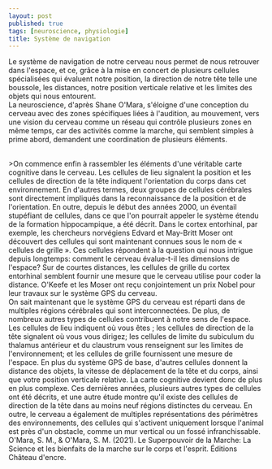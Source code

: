 ```yaml
---
layout: post
published: true
tags: [neuroscience, physiologie]
title: Système de navigation
---
```


Le système de navigation de notre cerveau nous permet de nous retrouver dans l'espace, et ce, grâce à la mise en concert de plusieurs cellules spécialisées qui évaluent notre position, la direction de notre tête telle une boussole, les distances, notre position verticale relative et les limites des objets qui nous entourent.<br>
La neuroscience, d'après Shane O'Mara, s'éloigne d'une conception du cerveau avec des zones spécifiques liées à l'audition, au mouvement, vers une vision du cerveau comme un réseau qui contrôle plusieurs zones en même temps, car des activités comme la marche, qui semblent simples à prime abord, demandent une coordination de plusieurs éléments. 


<br>
>On commence enfin à rassembler les éléments d'une véritable carte cognitive dans le cerveau. Les cellules de lieu signalent la position et les cellules de direction de la tête indiquent l'orientation du corps dans cet environnement. En d'autres termes, deux groupes de cellules cérébrales sont directement impliqués dans la reconnaissance de la position et de l'orientation. En outre, depuis le début des années 2000, un éventail stupéfiant de cellules, dans ce  que l'on pourrait appeler le système étendu de la formation hippocampique, a été décrit. Dans le cortex entorhinal, par exemple, les chercheurs norvégiens Edvard et May-Britt Moser ont découvert des cellules qui sont maintenant connues sous le nom de « cellules de grille ». Ces cellules répondent à la question qui nous intrigue depuis longtemps: comment le cerveau évalue-t-il les dimensions de l'espace? Sur de courtes distances, les cellules de grille du cortex entorhinal semblent fournir une mesure que le cerveau utilise pour coder la distance. O'Keefe et les Moser ont reçu conjointement un prix Nobel pour leur travaux sur le système GPS du cerveau. <br> On sait maintenant que le système GPS du cerveau est réparti dans de multiples régions cérébrales qui sont interconnectées. De plus, de nombreux autres types de cellules contribuent à notre sens de l'espace. Les cellules de lieu indiquent où vous êtes ; les cellules de direction de la tête signalent où vous vous dirigez; les cellules de limite du subiculum du thalamus antérieur et du claustrum vous renseignent sur les limites de l'environnement; et les cellules de grille fournissent une mesure de l'espace. En plus du système GPS de base, d'autres cellules donnent la distance des objets, la vitesse de déplacement de la tête et du corps, ainsi que votre position verticale relative. La carte cognitive devient donc de plus en plus complexe. Ces dernières années, plusieurs autres types de cellules ont été décrits, et une autre étude montre qu'il existe des cellules de direction de la tête dans au moins neuf régions distinctes du cerveau. En outre, le cerveau a également de multiples représentations des périmètres des environnements, des cellules qui s'activent uniquement lorsque l'animal est près d'un obstacle, comme un mur vertical ou un fossé infranchissable.<br>
O'Mara, S. M., &amp; O'Mara, S. M. (2021). Le Superpouvoir de la Marche: La Science et les bienfaits de la marche sur le corps et l'esprit. Éditions Château d'encre. 